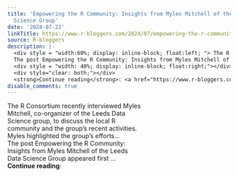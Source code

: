 ```yaml
---
title: 'Empowering the R Community: Insights from Myles Mitchell of the Leeds Data
  Science Group'
date: '2024-07-22'
linkTitle: https://www.r-bloggers.com/2024/07/empowering-the-r-community-insights-from-myles-mitchell-of-the-leeds-data-science-group/
source: R-bloggers
description: |-
  <div style = "width:60%; display: inline-block; float:left; "> The R Consortium recently interviewed Myles Mitchell, co-organizer of the Leeds Data Science group, to discuss the local R community and the group’s recent activities. Myles highlighted the group’s efforts...<br />
  The post Empowering the R Community: Insights from Myles Mitchell of the Leeds Data Science Group appeared first ...</div>
  <div style = "width: 40%; display: inline-block; float:right;"></div>
  <div style="clear: both;"></div>
  <strong>Continue reading</strong>: <a href="https://www.r-bloggers.com/2024/07/empowering-the-r-com ...
disable_comments: true
---
```

<div style = "width:60%; display: inline-block; float:left; "> The R Consortium recently interviewed Myles Mitchell, co-organizer of the Leeds Data Science group, to discuss the local R community and the group’s recent activities. Myles highlighted the group’s efforts...<br />
The post Empowering the R Community: Insights from Myles Mitchell of the Leeds Data Science Group appeared first ...</div>
<div style = "width: 40%; display: inline-block; float:right;"></div>
<div style="clear: both;"></div>
<strong>Continue reading</strong>: <a href="https://www.r-bloggers.com/2024/07/empowering-the-r-com ...